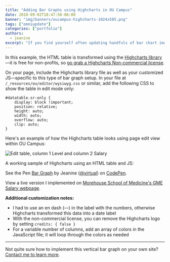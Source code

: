 ```yaml
---
title: "Adding Bar Graphs using Highcharts in OU Campus"
date: 2018-09-02T18:47:58-06:00
banner: "img/banners/oucampus-highcharts-1024x585.png"
tags: ["omniupdate"]
categories: ["portfolio"]
authors:
  - jeanine
excerpt: "If you find yourself often updating handfuls of bar chart images, look into this solution to save you time and to help deliver your information more semantically. Using the Highcharts JS library, OU Campus users can now easily modify the bar chart data as needed."
---
```


In this example, the HTML table is transformed using the [Highcharts library](https://www.highcharts.com/products/highcharts/)—it is free for non-profits, so [go grab a Highcharts Non-commercial license](https://shop.highsoft.com/highcharts/).

On your page, include the Highcharts library file as well as your customized JS—specific to this type of bar graph setup. In your file at `/_resources/ou/editor/wysiwyg.css` or similar, add the following CSS to show the table in edit mode only:

```
#datatable.sr-only {
    display: block !important;
    position: relative;
    height: auto;
    width: auto;
    overflow: auto;
    clip: auto;
}
```

Here's an example of how the Highcharts table looks using page edit view within OU Campus:

<img src="/img/posts/highcharts/edit-table.jpg" alt="Edit table, column 1 Level and column 2 Salary">

A working sample of Highcharts using an HTML table and JS:

<p data-height="265" data-theme-id="0" data-slug-hash="yqYbJx" data-default-tab="html,result" data-user="virtual" data-pen-title="Bar Graph" class="codepen">See the Pen <a href="https://codepen.io/virtual/pen/yqYbJx/">Bar Graph</a> by Jeanine (<a href="https://codepen.io/virtual">@virtual</a>) on <a href="https://codepen.io">CodePen</a>.</p>
<script async src="https://static.codepen.io/assets/embed/ei.js"></script>

View a live version I implemented on [Morehouse School of Medicine's GME Salary webpage](http://www.msm.edu/Education/GME/OBGYNResidencyProgram/SalaryandBenefits.php).

__Additional customization notes:__

- I had to use an en dash (—) in the label with the numbers, otherwise Highcharts transformed this data into a date label
- With the non-commercial license, you can remove the Highcharts logo by setting `credits: { false }`
- For a variable number of columns, add an array of colors in the JavaScript file; it will loop through the colors as needed

----

Not quite sure how to implement this vertical bar graph on your own site? <a href="/contact/">Contact me to learn more</a>.